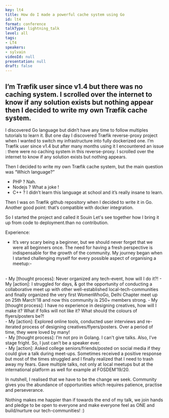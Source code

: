 ```yaml
---
key: lt4
title: How do I made a powerful cache system using Go
id: lt4
format: conference
talkType: lightning_talk
level: all
tags:
- LT4
speakers:
- sylvain
videoId: null
presentation: null
draft: false
---
```

I’m Træfik user since v1.4 but there was no caching system. I scrolled over the internet to know if any solution exists but nothing appear then I decided to write my own Træfik cache system.
---
I discovered Go language but didn’t have any time to follow multiples tutorials to learn it. But one day I discovered Træfik reverse-proxy project when I wanted to switch my infrastructure into fully dockerized one. I’m Træfik user since v1.4 but after many months using it I encountered an issue : there were no caching system in this reverse-proxy. I scrolled over the internet to know if any solution exists but nothing appears.

Then I decided to write my own Træfik cache system, but the main question was “Which language?”
- PHP ? Nah.
- Nodejs ? What a joke !
- C++ ? I didn’t learn this language at school and it’s really insane to learn.

Then I was on Træfik github repository when I decided to write it in Go. Another good point: that’s compatible with docker integration.

So I started the project and called it Souin
Let's see together how I bring it up from code to deployment.than no contribution.

Experience:

* It’s very scary being a beginner, but we should never forget that we were all beginners once.
The need for having a fresh perspective is indispensable for the growth of the community. My journey began when I started challenging myself for every possible aspect of organising a meetup:- <br> 
<br>
   - My [thought process]: Never organized any tech-event, how will I do it?!
   - My [action]: I struggled for days, & got the opportunity of conducting a collaborative meet up with other well-established local-tech-communities and finally organized the very first WomenWhoGo, Delhi Chapter meet up on 25th March'18 and now this community is 250+ members strong. 
   - My [thought process]: I have no experience in designing creatives, how will I make it? What if folks will not like it? What should the colours of flyers/posters be?! <br>
   - My [action]: Explored online tools, conducted user interviews and re-iterated process of designing creatives/flyers/posters. Over a period of time, they were loved by many! <br>
   - My [thought process]: I’m not pro in Golang. I can't give talks. Also, I’ve stage fright. So, I just can’t be a speaker ever. <br>
   - My [action]: Asked college seniors/friends/posted on social media if they could give a talk during meet-ups. Sometimes received a positive response but most of the times struggled and I finally realized that I need to trash away my fears. Gave multiple talks, not only at local meetups but at the international platform as well for example at FOSDEM’19/20. <br>


In nutshell, I realised that we have to be the change we seek. Community gives you the abundance of opportunities which requires patience, practise and perseverance. <br>

Nothing makes me happier than if towards the end of my talk, we join hands and pledge to be open to everyone and make everyone feel as ONE and build/nurture our tech-communities! :)